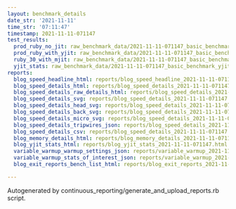 ```yaml
---
layout: benchmark_details
date_str: '2021-11-11'
time_str: '07:11:47'
timestamp: 2021-11-11-071147
test_results:
  prod_ruby_no_jit: raw_benchmark_data/2021-11-11-071147_basic_benchmark_prod_ruby_no_jit.json
  prod_ruby_with_yjit: raw_benchmark_data/2021-11-11-071147_basic_benchmark_prod_ruby_with_yjit.json
  ruby_30_with_mjit: raw_benchmark_data/2021-11-11-071147_basic_benchmark_ruby_30_with_mjit.json
  yjit_stats: raw_benchmark_data/2021-11-11-071147_basic_benchmark_yjit_stats.json
reports:
  blog_speed_headline_html: reports/blog_speed_headline_2021-11-11-071147.html
  blog_speed_details_html: reports/blog_speed_details_2021-11-11-071147.html
  blog_speed_details_raw_details_html: reports/blog_speed_details_2021-11-11-071147.raw_details.html
  blog_speed_details_svg: reports/blog_speed_details_2021-11-11-071147.svg
  blog_speed_details_head_svg: reports/blog_speed_details_2021-11-11-071147.head.svg
  blog_speed_details_back_svg: reports/blog_speed_details_2021-11-11-071147.back.svg
  blog_speed_details_micro_svg: reports/blog_speed_details_2021-11-11-071147.micro.svg
  blog_speed_details_tripwires_json: reports/blog_speed_details_2021-11-11-071147.tripwires.json
  blog_speed_details_csv: reports/blog_speed_details_2021-11-11-071147.csv
  blog_memory_details_html: reports/blog_memory_details_2021-11-11-071147.html
  blog_yjit_stats_html: reports/blog_yjit_stats_2021-11-11-071147.html
  variable_warmup_warmup_settings_json: reports/variable_warmup_2021-11-11-071147.warmup_settings.json
  variable_warmup_stats_of_interest_json: reports/variable_warmup_2021-11-11-071147.stats_of_interest.json
  blog_exit_reports_bench_list_html: reports/blog_exit_reports_2021-11-11-071147.bench_list.html

---
```

Autogenerated by continuous_reporting/generate_and_upload_reports.rb script.
